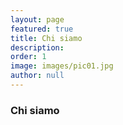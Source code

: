 ```yaml
---
layout: page
featured: true
title: Chi siamo
description:
order: 1
image: images/pic01.jpg
author: null
---
```


<h3 class="major">Chi siamo</h3>
<p></p>
